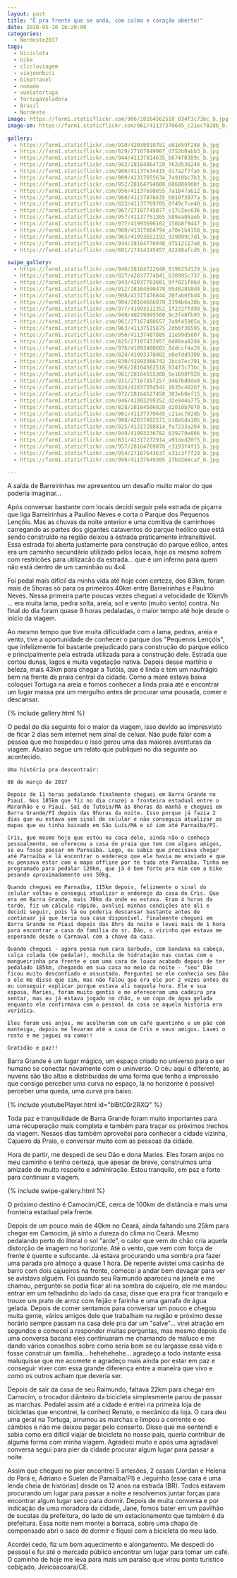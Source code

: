 ```yaml
---
layout: post
title: "É pra frente que se anda, com calma e coração aberto!"
date: 2018-05-10 16:20:00
categories:
  - Nordeste2017
tags:
  - bicicleta
  - bike
  - clicloviagem
  - viajeenbici
  - biketravel
  - nomade
  - vuelatortuga
  - TortugaVoladora
  - Brasil
  - Nordeste
image: https://farm1.staticflickr.com/966/28164562518_034f3c73bc_b.jpg
image-sm: https://farm1.staticflickr.com/961/41137370645_c21ec782db_b.jpg

gallery:
  - https://farm1.staticflickr.com/910/42038010781_e81659f248_b.jpg
  - https://farm1.staticflickr.com/829/27167849907_d752b0abb3_b.jpg
  - https://farm1.staticflickr.com/944/41137814635_b674f0309c_b.jpg
  - https://farm1.staticflickr.com/982/28164864728_762d536248_b.jpg
  - https://farm1.staticflickr.com/908/41137634415_d17a2f7fa5_b.jpg
  - https://farm1.staticflickr.com/909/41317655634_7a910bc7b3_b.jpg
  - https://farm1.staticflickr.com/952/28164794888_606886908f_b.jpg
  - https://farm1.staticflickr.com/956/41137698655_7a1047a612_b.jpg
  - https://farm1.staticflickr.com/960/41137876635_b010f3977a_b.jpg
  - https://farm1.staticflickr.com/823/41137769705_0f49c7ce40_b.jpg
  - https://farm1.staticflickr.com/967/27167745077_c17c2ec636_b.jpg
  - https://farm1.staticflickr.com/957/41137751365_b89ea05aeb_b.jpg
  - https://farm1.staticflickr.com/977/41993696102_156b8f9447_b.jpg
  - https://farm1.staticflickr.com/960/41317664794_a70e1b4158_b.jpg
  - https://farm1.staticflickr.com/965/41993651192_939099c7d1_b.jpg
  - https://farm1.staticflickr.com/944/28164776048_d7512117a8_b.jpg
  - https://farm1.staticflickr.com/881/27414245457_42248afcd5_h.jpg

swipe_gallery:
  - https://farm1.staticflickr.com/946/28164722648_819625d129_b.jpg
  - https://farm1.staticflickr.com/827/42037774841_630995c737_b.jpg
  - https://farm1.staticflickr.com/943/42037763681_9ff021f06d_b.jpg
  - https://farm1.staticflickr.com/912/28164690478_05482818d4_b.jpg
  - https://farm1.staticflickr.com/908/41317476844_20fab0fbd4_b.jpg
  - https://farm1.staticflickr.com/904/28164666078_2394b6a30b_b.jpg
  - https://farm1.staticflickr.com/977/41993512352_1f272ffd99_b.jpg
  - https://farm1.staticflickr.com/949/40229995560_9c2f48fb93_b.jpg
  - https://farm1.staticflickr.com/961/27167488657_7a9f45905a_b.jpg
  - https://farm1.staticflickr.com/963/41137515875_2db6f36595_b.jpg
  - https://farm1.staticflickr.com/956/41137487885_11e99d5807_b.jpg
  - https://farm1.staticflickr.com/825/27167433957_0486ea82d4_b.jpg
  - https://farm1.staticflickr.com/976/41993400602_8ddccf4a28_b.jpg
  - https://farm1.staticflickr.com/824/41993378002_e8efdd9300_b.jpg
  - https://farm1.staticflickr.com/830/41993366742_2bca7ec791_b.jpg
  - https://farm1.staticflickr.com/966/28164562518_034f3c73bc_b.jpg
  - https://farm1.staticflickr.com/961/28164555308_5e1698f928_b.jpg
  - https://farm1.staticflickr.com/911/27167357257_9467bd0de9_b.jpg
  - https://farm1.staticflickr.com/824/42037554541_1b35c402b7_b.jpg
  - https://farm1.staticflickr.com/972/28164527458_383eb0ef15_b.jpg
  - https://farm1.staticflickr.com/946/41993299352_d2e944a775_b.jpg
  - https://farm1.staticflickr.com/828/28164506028_d2010b7070_b.jpg
  - https://farm1.staticflickr.com/961/41137370645_c21ec782db_b.jpg
  - https://farm1.staticflickr.com/908/42037492571_b18a5da105_b.jpg
  - https://farm1.staticflickr.com/825/41317288814_fe7233a284_b.jpg
  - https://farm1.staticflickr.com/949/41993236782_639279e066_b.jpg
  - https://farm1.staticflickr.com/831/41317272914_a91ded20f5_b.jpg
  - https://farm1.staticflickr.com/957/28164769078_c3193f4f15_b.jpg
  - https://farm1.staticflickr.com/954/27167643637_e31c3f7f29_b.jpg
  - https://farm1.staticflickr.com/956/41137649305_27bd268caf_b.jpg

---
```


A saída de Barreirinhas me apresentou um desafio muito maior do que poderia imaginar...

Após conversar bastante com locais decidi seguir pela estrada de piçarra que liga Barreirinhas a Paulino Neves e corta o Parque dos Pequenos Lençóis. Mas as chuvas da noite anterior e uma comitiva de caminhoes carregando as partes dos gigantes cataventos do parque heólico que está sendo construído na região deixou a estrada praticamente intransitável. Essa estrada foi aberta justamente para construção do parque eólico, antes era um caminho secundário utilizado pelos locais, hoje os mesmo sofrem com restricões para utilizacão da estrada... que é um inferno para quem não está dentro de um caminhão ou 4x4.

Foi pedal mais difícil da minha vida até hoje com certeza, dos 83km, foram mais de 5horas só para os primeiros 40km entre Barreirinhas e Paulino Neves. Nessa primeira parte poucas vezes cheguei a velocidade de 10km/h ... era muita lama, pedra solta, areia, sol e vento (muito vento) contra. No final do dia foram quase 9 horas pedaladas, o maior tempo até hoje desde o início da viagem.

Ao mesmo tempo que tive muita dificuldade com a lama, pedras, areia e vento, tive a oportunidade de conhecer o parque dos "Pequenos Lençóis", que infelizmente foi bastante prejudicado para construção do parque eólico e principalmente pela estrada utilizada para a construção dele. Estrada que cortou dunas, lagos e muita vegetação nativa. Depois desse martírio e beleza, mais 43km para chegar a Tutóia, que é linda e tem um naufrágio bem na frente da praia central da cidade. Como a maré estava baixa coloquei Tortuga na areia e fomos conhecer a linda praia até e encontrar um lugar massa pra um mergulho antes de procurar uma pousada, comer e descansar.

{% include gallery.html %}

O pedal do dia seguinte foi o maior da viagem, isso devido ao impresvisto de ficar 2 dias sem internet nem sinal de celuar. Não pude falar com a pessoa que me hospedou e isso gerou uma das maiores aventuras da viagem. Abaixo segue um relato que publiquei no dia seguinte ao acontecido.


`Uma história pra descontrair:`

`08 de março de 2017`

`Depois de 11 horas pedalando finalmente cheguei em Barra Grande no Piauí. Nos 185km que fiz no dia cruzei a fronteira estadual entre o Maranhão e o Piauí. Saí de Tutóia/MA às 8horas da manhã e cheguei em Barra Grande/PI depois das 9horas da noite. Isso porque já fazia 2 dias que eu estava sem sinal de celular e não conseguia atualizar os mapas que eu tinha baixado em São Luís/MA e só iam até Parnaíba/PI.`

`Cris, que mesmo hoje que estou na casa dele, ainda não o conheço pessoalmente, me ofereceu a casa de praia que tem com alguns amigos, se eu fosse passar em Parnaíba. Logo, eu sabia que precisava chegar até Parnaíba e lá encontrar o endereço que ele havia me enviado e que eu pensava estar com o mapa offline por te tudo até Parnaíba. Tinha me programado para pedalar 120km, que já é bem forte pra mim com a bike pesando aproximadamente uns 50kg.`

`Quando cheguei em Parnaíba, 115km depois, felizmente o sinal do celular voltou e consegui atualizar o endereço da casa do Cris. Que era em Barra Grande, mais 70km da onde eu estava. Eram 4 horas da tarde, fiz um cálculo rápido, avaliei minhas condições até ali e decidi seguir, pois lá eu poderia descansar bastante antes de continuar já que teria sua casa disponível. Finalmente cheguei em Barra Grande no Piauí depois das 8hrs da noite e levei mais de 1 hora para encontrar a casa da família do sr. Dão, o vizinho que estava me esperando desde o Carnaval com a chave da casa.`

`Quando cheguei - agora pensa num cara barbudo, com bandana na cabeça, calça colada (de pedalar), mochila de hidratação nas costas com a mangueirinha pra frente e com uma cara de louco acabado depois de ter pedalado 185km, chegando em sua casa no meio da noite - "seu" Dão ficou muito desconfiado e assustado. Perguntei se ele conhecia seu Dão e ele me disse que sim, mas não falou que era ele por 2 vezes antes de eu conseguir explicar porque estava ali naquela hora. Ele e sua esposa, Maries, foram muito gentis e me ofereceram uma cadeira pra sentar, mas eu já estava jogado no chão, e um copo de água gelada enquanto ele confirmava com o pessoal da casa se aquela história era verídica.`

`Eles foram uns anjos, me acolheram com um café quentinho e um pão com manteiga, depois me levaram até a casa de Cris e seus amigos. Lavei o rosto e me joguei na cama!!`

`Gratidão e paz!!`



Barra Grande é um lugar mágico, um espaço criado no universo para o ser humano se conectar navamente com o uninverso. O céu aqui é diferente, as nuvens são tão altas e distribuídas de uma forma que tenho a impressão que consigo perceber uma curva no espaço, lá no horizonte é possível perceber uma queda, uma curva pra baixo.

{% include youtubePlayer.html id="blBtC0r2RXQ" %}

Toda paz e tranquilidade de Barra Grande foram muito importantes para uma recuperação mais completa e também para traçar os próximos trechos da viagem. Nesses dias também aproveitei para conhecer a cidade vizinha, Cajueiro da Praia, e conversar muito com as pessoas da cidade.

Hora de partir, me despedi de seu Dão e dona Maries. Eles foram anjos no meu caminho e tenho certeza, que apesar de breve, construímos uma amizade de muito respeito e adminiração. Estou tranquilo, em paz e forte para continuar a viagem.

{% include swipe-gallery.html %}

O próximo destino é Camocim/CE, cerca de 100km de distância e mais uma fronteira estadual pela frente.

Depois de um pouco mais de 40km no Ceará, ainda faltando uns 25km para chegar em Camocim, já sinto a dureza do clima no Ceará. Mesmo pedalando perto do litoral o sol "arde", o calor que vem do chão cria aquela distorção de imagem no horizonte. Até o vento, que vem com força de frente é quente e sufocante. Já estava procurando uma sombra pra fazer uma parada pro almoço a quase 1 hora. De repente avistei uma casinha de barro com dois cajueiros na frente, comecei a andar bem devagar para ver se avistava alguém. Foi quando seu Raimundo apareceu na janela e me chamou, perguntei se podia ficar ali na sombra do cajueiro, ele me mandou entrar em um telhadinho do lado da casa, disse que era pra ficar tranquilo e trouxe um prato de arroz com feijão e farinha e uma garrafa de água gelada. Depois de comer sentamos para conversar um pouco e chegou muita gente, vários amigos dele que trabalham na região e próximo desse horário sempre passam na casa dele pra dar um "salve"... virei atração em segundos e comecei a responder muitas perguntas, mas mesmo depois de uma conversa bacana eles continuaram me chamando de maluco e me dando vários conselhos sobre como seria bom se eu largasse essa vida e fosse construir um família... hehehehehe... agradeço a todo instante essa maluquisse que me acomete e agradeço mais ainda por estar em paz e conseguir viver com essa grande diferença entre a maneira que vivo e como os outros acham que deveria ser.

Depois de sair da casa de seu Raimundo, faltava 22km para chegar em Camocim, o trocador diânteiro da bicicleta simplesmente parou de passar as marchas. Pedalei assim até a cidade é entrei na primeira loja de bicicletas que encontrei, la conheci Renato, o mecânico da loja. O cara deu uma geral na Tortuga, arrumou as marchas e limpou a corrente e os câmbios e não me deixou pagar pelo conserto. Disse que me eentendi e sabia como era difícil viajar de bicicleta no nosso país, queria contribuir de alguma forma com minha viagem. Agradeci muito e após uma agradável conversa segui para pier da cidade procurar algum lugar para passar a noite.

Assim que cheguei no pier encontrei 5 artesões, 2 casais (Jordan e Helena do Pará e, Adriano e Suelen de Parnaíba/PI) e Jeguinho (esse cara é uma lenda cheia de histórias) desde os 12 anos na estrada (BR). Todos estavam procurando um lugar para passar a noite e resolvemos juntar forças para encontrar algum lugar seco para dormir. Depois de muita conversa e por indicação de uma moradora da cidade, Jane, fomos bater em um pavilhão de sucatas da prefeitura, do lado de um estacionamento que também é da prefeitura. Essa noite nem montei a barraca, sobre uma chapa de compensado abri o saco de dormir e fiquei com a bicicleta do meu lado.

Acordei cedo, fiz um bom aquecimento e alongamento. Me despedi do pessoal e fui até o mercado público encontrar um lugar para tomar um café. O caminho de hoje me leva para mais um paraíso que virou ponto turístico cobiçado, Jericoacoara/CE.
